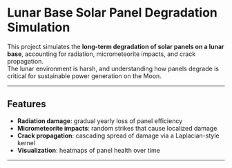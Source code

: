 # Lunar Base Solar Panel Degradation Simulation

This project simulates the **long-term degradation of solar panels on a lunar base**, accounting for radiation, micrometeorite impacts, and crack propagation.  
The lunar environment is harsh, and understanding how panels degrade is critical for sustainable power generation on the Moon.

---

## Features
- **Radiation damage**: gradual yearly loss of panel efficiency  
- **Micrometeorite impacts**: random strikes that cause localized damage  
- **Crack propagation**: cascading spread of damage via a Laplacian-style kernel  
- **Visualization**: heatmaps of panel health over time  

---



